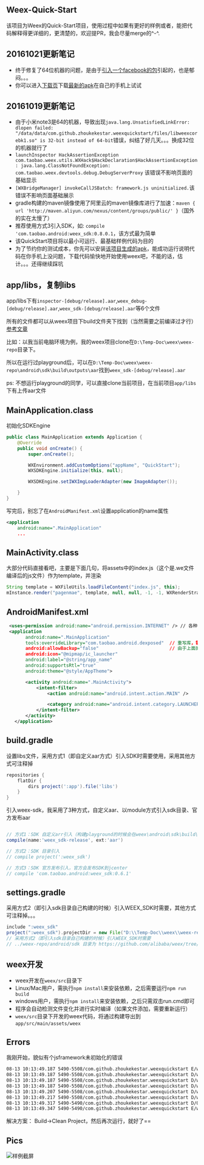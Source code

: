 ## Weex-Quick-Start
该项目为Weex的Quick-Start项目，使用过程中如果有更好的样例或者，能把代码解释得更详细的，更清楚的，欢迎提PR，我会尽量merge的^-^.

## 20161021更新笔记
* 终于修复了64位机器的问题，是由于[引入一个facebook的包](https://github.com/zhoukekestar/weex-quick-start/issues/1)引起的，也是郁闷。。。
* 你可以进入[下载页](https://github.com/zhoukekestar/weex-quick-start/releases)下载[最新的apk](https://github.com/zhoukekestar/weex-quick-start/releases/download/1.0.1/WeexQuickStart.apk)在自己的手机上试试

## 20161019更新笔记
* 由于小米note3是64的机器，导致出现`java.lang.UnsatisfiedLinkError: dlopen failed: "/data/data/com.github.zhoukekestar.weexquickstart/files/libweexcorebk1.so" is 32-bit instead of 64-bit`错误，纠结了好几天。。。换成32位的机器就行了
* `launchInspector HackAssertionException com.taobao.weex.utils.WXHack$HackDeclaration$HackAssertionException: java.lang.ClassNotFoundException: com.taobao.weex.devtools.debug.DebugServerProxy` 该错误不影响页面的基础显示
* `[WXBridgeManager] invokeCallJSBatch: framework.js uninitialized.`该错误不影响页面基础展示
* gradle构建的maven镜像使用了阿里云的maven镜像库进行了加速：`maven { url 'http://maven.aliyun.com/nexus/content/groups/public/' }`（国外的实在太慢了）
* 推荐使用方式3引入SDK，如: `compile 'com.taobao.android:weex_sdk:0.8.0.1`，该方式最为简单
* 该QuickStart项目将以最小可运行、最基础样例代码为目的
* 为了节约你的测试成本，你先可以安装[该项目生成的apk](https://github.com/zhoukekestar/weex-quick-start/releases/download/0.8.0.1/app-debug.apk)，能成功运行说明代码在你手机上没问题，下载代码愉快地开始使用weex吧，不能的话，估计。。。还得继续踩坑


## app/libs，复制libs
app/libs下有`inspector-[debug/release].aar`,`weex_debug-[debug/release].aar`,`weex_sdk-[debug/release].aar`等6个文件

所有的文件都可以从weex项目下build文件夹下找到（当然需要之前编译过才行）[参考文章](http://blog.csdn.net/getchance/article/details/47257389)

比如：以我当前电脑环境为例，我的weex项目clone在`D:\Temp-Doc\weex\weex-repo`目录下。

所以在运行过playground后，可以在`D:\Temp-Doc\weex\weex-repo\android\sdk\build\outputs\aar`找到`weex_sdk-[debug/release].aar`

ps: 不想运行playground的同学，可以直接clone当前项目，在当前项目`app/libs`下有上传aar文件


## MainApplication.class
初始化SDKEngine
```java
public class MainApplication extends Application {
    @Override
    public void onCreate() {
        super.onCreate();

        WXEnvironment.addCustomOptions("appName", "QuickStart");
        WXSDKEngine.initialize(this, null);

        WXSDKEngine.setIWXImgLoaderAdapter(new ImageAdapter());

    }
}
```
写完后，别忘了在`AndroidManifest.xml`设置application的name属性
```xml
<application
    android:name=".MainApplication"
    ...
```

## MainActivity.class
大部分代码直接看吧，主要是下面几句，将assets中的index.js（这个是.we文件编译后的js文件）作为template，并渲染
```java
String template = WXFileUtils.loadFileContent("index.js", this);
mInstance.render("pagenmae", template, null, null, -1, -1, WXRenderStrategy.APPEND_ASYNC);

```

## AndroidManifest.xml
```xml
 <uses-permission android:name="android.permission.INTERNET" /> // 各种权限，能写的都写上吧。。。
 <application
       android:name=".MainApplication"
       tools:overrideLibrary="com.taobao.android.dexposed"  // 重写库，需要引入com.taobao.android:dexposed:0.1.8依赖
       android:allowBackup="false"                          // 由于上面的重写，这里需要设置false
       android:icon="@mipmap/ic_launcher"
       android:label="@string/app_name"
       android:supportsRtl="true"
       android:theme="@style/AppTheme">

       <activity android:name=".MainActivity">
           <intent-filter>
               <action android:name="android.intent.action.MAIN" />

               <category android:name="android.intent.category.LAUNCHER" />
           </intent-filter>
       </activity>
   </application>
```

## build.gradle

设置libs文件，采用方式1（即自定义aar方式）引入SDK时需要使用，采用其他方式可注释掉
```gradle
repositories {
    flatDir {
        dirs project(':app').file('libs')
    }
}
```
引入weex-sdk，我采用了3种方式，自定义aar、以module方式引入sdk目录、官方发布aar
```gradle

// 方式1：SDK 自定义arr引入（构建playground的时候会在weex\android\sdk\build\outputs\aar\weex_sdk-release.aar）
compile(name:'weex_sdk-release', ext:'aar')

// 方式2：SDK 目录引入
// compile project(':weex_sdk')

// 方式3：SDK 官方发布引入，官方会发布SDK到jcenter
// compile 'com.taobao.android:weex_sdk:0.6.1'

```

## settings.gradle
采用方式2（即引入sdk目录自己构建的时候）引入WEEX_SDK时需要，其他方式可注释掉。。。
```gradle
include ":weex_sdk"
project(":weex_sdk").projectDir = new File("D:\\Temp-Doc\\weex\\weex-repo\\android\\sdk")
// 采用方式2（即引入sdk目录自己构建的时候）引入WEEX_SDK时需要
// ../weex-repo/android/sdk 目录为 https://github.com/alibaba/weex/tree/dev/android/sdk 在本地的目录
```

## weex开发
* weex开发在`weex/src`目录下
* Linux/Mac用户，需执行`npm install`来安装依赖，之后需要运行`npm run build`
* windows用户，需执行`npm install`来安装依赖，之后只需双击run.cmd即可
* 程序会自动检测文件变化并进行实时编译（如果文件添加，需要重新运行）
* `weex/src`目录下开发的weex代码，将通过构建导出到`app/src/main/assets/weex`

## Errors
我刚开始，貌似有个jsframework未初始化的错误
```bash
08-13 10:13:49.187 5490-5508/com.github.zhoukekestar.weexquickstart E/weex: [WXBridgeManager] invokeCreateInstance: framework.js uninitialized. // 这边有个错误
08-13 10:13:49.187 5490-5508/com.github.zhoukekestar.weexquickstart D/weex: WXDebugTool not found!
08-13 10:13:49.187 5490-5508/com.github.zhoukekestar.weexquickstart D/weex: WXDebugTool not found!
08-13 10:13:49.187 5490-5508/com.github.zhoukekestar.weexquickstart D/weex: framework from assets
08-13 10:13:49.207 5490-5508/com.github.zhoukekestar.weexquickstart D/weex: WXDebugTool not found!
08-13 10:13:49.217 5490-5508/com.github.zhoukekestar.weexquickstart D/weex: WXDebugTool not found!
08-13 10:13:49.317 5490-5490/com.github.zhoukekestar.weexquickstart D/OpenGLRenderer: Enabling debug mode 0
08-13 10:13:49.347 5490-5490/com.github.zhoukekestar.weexquickstart E/weex: error:createInstance fail! // 错误，然后，无法正常显示
```
解决方案：
Build->Clean Project，然后再次运行，就好了==

## Pics
![样例截屏](./weex/demo.png)
